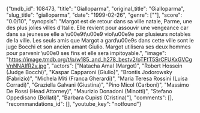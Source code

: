 {"tmdb_id": 108473, "title": "Gialloparma", "original_title": "Gialloparma", "slug_title": "gialloparma", "date": "1999-02-26", "genre": [""], "score": "0.0/10", "synopsis": "Margot est de retour dans sa ville natale, Parme, une des plus jolies villes d'Italie. Elle revient pour assouvir une vengeance car dans sa jeunesse elle a \u00e9t\u00e9 viol\u00e9e par plusieurs notables de la ville. Les seuls amis que Margot a gard\u00e9s dans cette ville sont le juge Bocchi et son ancien amant Giulio. Margot utilisera ses deux hommes pour parvenir \u00e0 ses fins et elle sera impitoyable.", "image": "https://image.tmdb.org/t/p/w185_and_h278_bestv2/pTFfT5SrCFUKxGVCgVnNNAIfR2v.jpg", "actors": ["Natacha Amal (Margot)", "Robert Hossein (Judge Bocchi)", "Kaspar Capparoni (Giulio)", "Brontis Jodorowsky (Fabrizio)", "Michela Miti (Franca Gherardi)", "Maria Teresa Rossini (Luisa Corradi)", "Graziella Galvani (Giustina)", "Pino Micol (Carboni)", "Massimo De Rossi (Head Attorney)", "Maurizio Donadoni (Minotti)", "Stefano Oppedisano (Bollati)", "Barbara Cupisti (Cristina)"], "comments": [], "recommandations_id": [], "youtube_key": "notfound"}